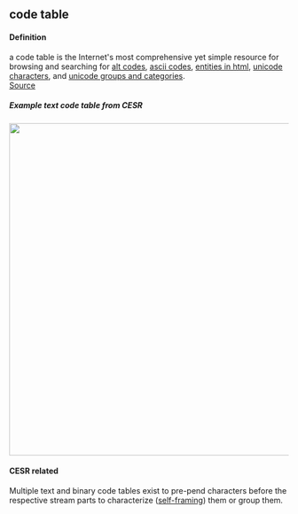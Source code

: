 ## code table

<h4>Definition</h4><p>a code table is the Internet&#39;s most comprehensive yet simple resource for browsing and searching for <a href="https://www.codetable.net/altkeycodes">alt codes</a>, <a href="https://www.codetable.net/asciikeycodes">ascii codes</a>, <a href="https://www.codetable.net/entitiesinhtml">entities in html</a>, <a href="https://www.codetable.net/unicodecharacters">unicode characters</a>, and <a href="https://www.codetable.net/groups">unicode groups and categories</a>.<br><a href="https://www.codetable.net">Source</a></p><h5>Example text code table from CESR</h5><img src="https://hackmd.io/_uploads/H1LHEQDfj.png" width="600" /><h4>CESR related</h4><p>Multiple text and binary code tables exist to pre-pend characters before the respective stream parts to characterize (<a href="self-framing">self-framing</a>) them or group them.</p>

